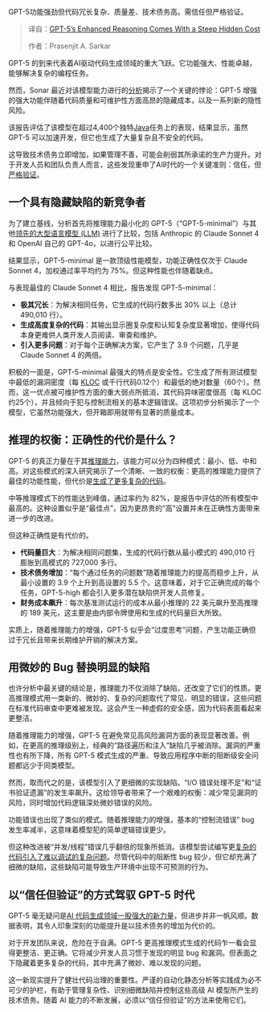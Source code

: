 <!--
title: GPT-5推理能力飙升，隐形成本令人咋舌
cover: https://cdn.thenewstack.io/media/2025/09/e71751f5-gpt-5.jpg
summary: GPT-5功能强劲但代码冗长复杂、质量差、技术债务高。需信任但严格验证。
-->

GPT-5功能强劲但代码冗长复杂、质量差、技术债务高。需信任但严格验证。

> 译自：[GPT-5’s Enhanced Reasoning Comes With a Steep Hidden Cost](https://thenewstack.io/gpt-5s-enhanced-reasoning-comes-with-a-steep-hidden-cost/)
> 
> 作者：Prasenjit A. Sarkar

GPT-5 的到来代表着AI驱动代码生成领域的重大飞跃。它功能强大、性能卓越，能够解决复杂的编程任务。

然而，Sonar 最近对该模型能力进行的[分析](https://www.sonarsource.com/blog/the-coding-personalities-of-leading-llms-gpt-5-update/)揭示了一个关键的悖论：GPT-5 增强的强大功能伴随着代码质量和可维护性方面高昂的隐藏成本，以及一系列新的隐性风险。

该报告评估了该模型在超过4,400个独特[Java](https://thenewstack.io/introduction-to-java-programming-language/)任务上的表现，结果显示，虽然 GPT-5 可以加速开发，但它也生成了大量复杂且不安全的代码。

这导致技术债务立即增加，如果管理不善，可能会削弱其所承诺的生产力提升。对于开发人员和团队负责人而言，这些发现重申了AI时代的一个关键准则：信任，但[严格验证](https://thenewstack.io/ai-code-generation-trust-and-verify-always/)。

## **一个具有隐藏缺陷的新竞争者**

为了建立基线，分析首先将推理能力最小化的 GPT-5（“GPT-5-minimal”）与其他[领先的大型语言模型 (LLM)](https://thenewstack.io/introduction-to-llms) 进行了比较，包括 Anthropic 的 Claude Sonnet 4 和 OpenAI 自己的 GPT-4o，以进行公平比较。

结果显示，GPT-5-minimal 是一款顶级性能模型，功能正确性仅次于 Claude Sonnet 4，加权通过率平均约为 75%。但这种性能也伴随着缺点。

与表现最佳的 Claude Sonnet 4 相比，报告发现 GPT-5-minimal：

*   **极其冗长**：为解决相同任务，它生成的代码行数多出 30% 以上（总计 490,010 行）。
*   **生成高度复杂的代码**：其输出显示圈复杂度和认知复杂度显著增加，使得代码本身更难供人类开发人员阅读、审查和维护。
*   **引入更多问题**：对于每个正确解决方案，它产生了 3.9 个问题，几乎是 Claude Sonnet 4 的两倍。

积极的一面是，GPT-5-minimal 最强大的特点是安全性。它生成了所有测试模型中最低的漏洞密度（每 [KLOC](https://www.chegg.com/homework-help/questions-and-answers/10-kloc-related-cost-estimation-projects-kloc-kilo-lines-code-lines-code-1000-people-use-e-q94128625) 或千行代码0.12个）和最低的绝对数量（60个）。然而，这一优点被可维护性方面的重大弱点所抵消，其代码异味密度很高（每 KLOC 约25个），并且倾向于犯与控制流相关的基本逻辑错误。这项初步分析揭示了一个模型，它虽然功能强大，但开箱即用就带有显著的质量成本。

## **推理的权衡：正确性的代价是什么？**

GPT-5 的真正力量在于其[推理能力](https://www.sonarsource.com/blog/how-reasoning-impacts-llm-coding-models/)，该能力可以分为四种模式：最小、低、中和高。对这些模式的深入研究揭示了一个清晰、一致的权衡：更高的推理能力提供了最佳的功能性能，但代价是[生成了更多复杂的代码](https://thenewstack.io/how-generative-ai-coding-assistants-increase-developer-velocity/)。

中等推理模式下的性能达到峰值，通过率约为 82%，是报告中评估的所有模型中最高的。这种设置似乎是“最佳点”，因为更昂贵的“高”设置并未在正确性方面带来进一步的改进。

但这种正确性是有代价的。

*   **代码量巨大**：为解决相同问题集，生成的代码行数从最小模式的 490,010 行膨胀到高模式的 727,000 多行。
*   **技术债务增加**：“每个通过任务的问题数”随着推理能力的提高而稳步上升，从最小设置的 3.9 个上升到高设置的 5.5 个。这意味着，对于它正确完成的每个任务，GPT-5-high 都会引入更多潜在缺陷供开发人员修复。
*   **财务成本飙升**：每次基准测试运行的成本从最小推理的 22 美元飙升至高推理的 189 美元，这主要是由内部令牌使用和生成的代码量巨大所致。

实质上，随着推理能力的增强，GPT-5 似乎会“过度思考”问题，产生功能正确但过于冗长且带来长期维护开销的解决方案。

## **用微妙的 Bug 替换明显的缺陷**

也许分析中最关键的结论是，推理能力不仅消除了缺陷，还改变了它们的性质。更高推理模式用一类新的、微妙的、复杂的问题取代了常见、明显的错误，这些问题在标准代码审查中更难被发现。这会产生一种虚假的安全感，因为代码表面看起来更整洁。

随着推理能力的增强，GPT-5 在避免常见高风险漏洞方面的表现显著改善。例如，在更高的推理级别上，经典的“路径遍历和注入”缺陷几乎被消除。漏洞的严重性也有所下降，所有 GPT-5 模式生成的严重、导致应用程序中断的阻断级安全问题都远少于同类模型。

然而，取而代之的是，该模型引入了更细微的实现缺陷。“I/O 错误处理不足”和“证书验证遗漏”的发生率飙升。这给领导者带来了一个艰难的权衡：减少常见漏洞的风险，同时增加代码逻辑深处微妙错误的风险。

功能错误也出现了类似的模式。随着推理能力的增强，基本的“控制流错误” bug 发生率减半，这意味着模型犯的简单逻辑错误更少。

但这种改进被“并发/线程”错误几乎翻倍的现象所抵消。该模型尝试编写更[复杂的代码引入了难以调试的复杂问题](https://thenewstack.io/5-clean-code-tips-for-reducing-cognitive-complexity/)。尽管代码中的阻断性 bug 较少，但它却充满了细微的缺陷，这些缺陷可能导致生产环境中出现不可预测的行为。

## **以“信任但验证”的方式驾驭 GPT-5 时代**

GPT-5 毫无疑问是[AI 代码生成领域一股强大的新力量](https://thenewstack.io/using-ai-for-test-generation-powerful-tool-or-risky-shortcut/)，但进步并非一帆风顺。数据表明，其令人印象深刻的功能提升是以技术债务的增加为代价的。

对于开发团队来说，危险在于自满。GPT-5 更高推理模式生成的代码乍一看会显得更整洁、更正确。它将减少开发人员习惯于发现的明显 bug 和漏洞。但表面之下隐藏着更多复杂的代码，其中充满了微妙、难以发现的问题。

这一新现实提升了健壮代码治理的重要性。严谨的自动化静态分析等实践成为必不可少的护栏，有助于管理复杂性、识别细微缺陷并控制这些高级 AI 模型所产生的技术债务。随着 AI 能力的不断发展，必须以“信任但验证”的方法来使用它们。